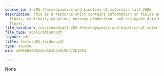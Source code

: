 ```yaml
---
course_id: 3-205-thermodynamics-and-kinetics-of-materials-fall-2006
description: This is a resource which contains information on fields and gradients,
  fluxes, continuity equation, entropy production, and conjugate driving forces and
  fluxes.
file_location: /coursemedia/3-205-thermodynamics-and-kinetics-of-materials-fall-2006/e0860b50561cba6b1b2a5c5bc72b1018_lecture01_slides.pdf
file_type: application/pdf
layout: pdf
title: lecture01_slides.pdf
type: course
uid: e0860b50561cba6b1b2a5c5bc72b1018

---
```

None